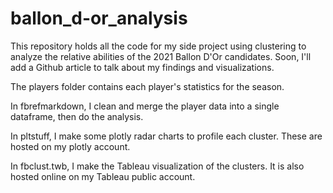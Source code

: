 # ballon_d-or_analysis

This repository holds all the code for my side project using clustering to analyze the relative abilities of the 2021 Ballon D'Or candidates.
Soon, I'll add a Github article to talk about my findings and visualizations.

The players folder contains each player's statistics for the season.

In fbrefmarkdown, I clean and merge the player data into a single dataframe, then do the analysis.

In pltstuff, I make some plotly radar charts to profile each cluster. These are hosted on my plotly account.

In fbclust.twb, I make the Tableau visualization of the clusters. It is also hosted online on my Tableau public account.
